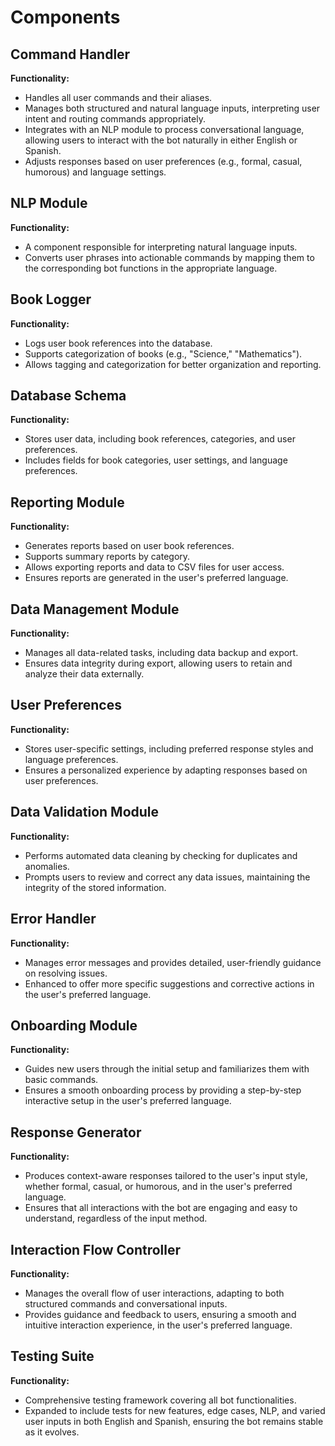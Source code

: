 # Components

## Command Handler
**Functionality:**
- Handles all user commands and their aliases.
- Manages both structured and natural language inputs, interpreting user intent and routing commands appropriately.
- Integrates with an NLP module to process conversational language, allowing users to interact with the bot naturally in either English or Spanish.
- Adjusts responses based on user preferences (e.g., formal, casual, humorous) and language settings.

## NLP Module
**Functionality:**
- A component responsible for interpreting natural language inputs.
- Converts user phrases into actionable commands by mapping them to the corresponding bot functions in the appropriate language.

## Book Logger
**Functionality:**
- Logs user book references into the database.
- Supports categorization of books (e.g., "Science," "Mathematics").
- Allows tagging and categorization for better organization and reporting.

## Database Schema
**Functionality:**
- Stores user data, including book references, categories, and user preferences.
- Includes fields for book categories, user settings, and language preferences.

## Reporting Module
**Functionality:**
- Generates reports based on user book references.
- Supports summary reports by category.
- Allows exporting reports and data to CSV files for user access.
- Ensures reports are generated in the user's preferred language.

## Data Management Module
**Functionality:**
- Manages all data-related tasks, including data backup and export.
- Ensures data integrity during export, allowing users to retain and analyze their data externally.

## User Preferences
**Functionality:**
- Stores user-specific settings, including preferred response styles and language preferences.
- Ensures a personalized experience by adapting responses based on user preferences.

## Data Validation Module
**Functionality:**
- Performs automated data cleaning by checking for duplicates and anomalies.
- Prompts users to review and correct any data issues, maintaining the integrity of the stored information.

## Error Handler
**Functionality:**
- Manages error messages and provides detailed, user-friendly guidance on resolving issues.
- Enhanced to offer more specific suggestions and corrective actions in the user's preferred language.

## Onboarding Module
**Functionality:**
- Guides new users through the initial setup and familiarizes them with basic commands.
- Ensures a smooth onboarding process by providing a step-by-step interactive setup in the user's preferred language.

## Response Generator
**Functionality:**
- Produces context-aware responses tailored to the user's input style, whether formal, casual, or humorous, and in the user's preferred language.
- Ensures that all interactions with the bot are engaging and easy to understand, regardless of the input method.

## Interaction Flow Controller
**Functionality:**
- Manages the overall flow of user interactions, adapting to both structured commands and conversational inputs.
- Provides guidance and feedback to users, ensuring a smooth and intuitive interaction experience, in the user's preferred language.

## Testing Suite
**Functionality:**
- Comprehensive testing framework covering all bot functionalities.
- Expanded to include tests for new features, edge cases, NLP, and varied user inputs in both English and Spanish, ensuring the bot remains stable as it evolves.

